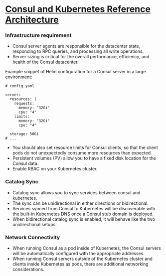 # [Consul and Kubernetes Reference Architecture](https://learn.hashicorp.com/tutorials/consul/kubernetes-reference-architecture?in=consul/kubernetes)

### Infrastructure requirement

- Consul server agents are responsible for the datacenter state, responding to RPC queries, and processing all write operations.
- Server sizing is critical for the overall performance, efficiency, and health of the Consul datacenter.

Example snippet of Helm configuration for a Consul server in a large environment:

```
# config.yaml

server:
  resources: |
    requests:
      memory: "32Gi"
      cpu: "4"
    limits:
      memory: "32Gi"
      cpu: "4"

  storage: 50Gi
# ...
```

- You should also set resource limits for Consul clients, so that the client pods do not unexpectedly consume more resources than expected.
- Persistent volumes (PV) allow you to have a fixed disk location for the Consul data.
- Enable RBAC on your Kubernetes cluster.

### Catalog Sync

- Catalog sync allows you to sync services between consul and kubernetes.
- The sync can be unidirectional in either directions or bidirectional.
- Services synced from Consul to Kubernetes will be discoverable with the built-in Kubernetes DNS once a Consul stub domain is deployed.
- When bidirectional catalog sync is enabled, it will behave like the two unidirectional setups.

### Network Connectivity

- When running Consul as a pod inside of Kubernetes, the Consul servers will be automatically configured with the appropriate addresses.
- When running Consul servers outside of the Kubernetes cluster and clients inside Kubernetes as pods, there are additional networking considerations.
